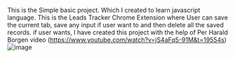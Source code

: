 This is the Simple basic project. Which I created to learn javascript language.
This is the Leads Tracker Chrome Extension where User can save the current tab, save any input if user want to and then delete all the saved records. 
if user wants, I have created this project with the help of Per Harald Borgen video (https://www.youtube.com/watch?v=jS4aFq5-91M&t=19554s)
![image](https://user-images.githubusercontent.com/50362352/157393475-55eb3b02-912f-4450-8d6a-b88b17e17fec.png)

